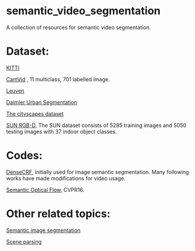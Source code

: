 # semantic_video_segmentation
A collection of resources for semantic video segmentation.

# Dataset:
[KITTI](http://www.cvlibs.net/datasets/kitti/)

[CamVid](http://mi.eng.cam.ac.uk/research/projects/VideoRec/CamVid/) , 11 multiclass, 701 labelled image.

[Leuven](http://riemenschneider.hayko.at/vision/dataset/task.php?did=39)

[Daimler Urban Segmentation](http://www.6d-vision.com/scene-labeling)

[The cityscapes dataset](http://www.cityscapes-dataset.net/)

[SUN RGB-D](http://rgbd.cs.princeton.edu/), The SUN dataset consists of 5285 training images and 5050 testing images with 37 indoor object classes.

# Codes:
[DenseCRF](http://googledrive.com/host/0B6qziMs8hVGieFg0UzE0WmZaOW8/code/densecrf_v_2_2.zip), initially used for image semantic segmentation. Many following  works have made modifications for video usage.

[Semantic Optical Flow](https://ps.is.tuebingen.mpg.de/research_projects/semantic-optical-flow), CVPR16.

# Other related topics:
[Semantic image segmentation](https://raw.githubusercontent.com/mrgloom/Semantic-Segmentation-Evaluation/master/README.md)

[Scene parsing]()
